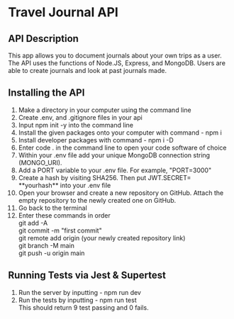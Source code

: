 <h1>Travel Journal API</h1>

<h2>API Description</h2>

<p>This app allows you to document journals about your own trips as a user. The API uses the functions of Node.JS, Express, and MongoDB. Users are able to create journals and look at past journals made.</p>

<h2>Installing the API</h2>
<ol>
  <li>Make a directory in your computer using the command line</li>
  <liInitialize an empty git repository with git init</li>
  <li>Create .env, and .gitignore files in your api</li>
  <li>Input npm init -y into the command line</li>
  <li>Install the given packages onto your computer with command - npm i</li>
  <li>Install developer packages with command - npm i -D</li>
  <li>Enter code . in the command line to open your code software of choice</li>
  <li>Within your .env file add your unique MongoDB connection string (MONGO_URI).</li>
    <li>Add a PORT variable to your .env file. For example, "PORT=3000"</li>
    <li>Create a hash by visiting SHA256. Then put JWT.SECRET= **yourhash** into your .env file</li>
    <li>Open your browser and create a new repository on GitHub. Attach the empty repository to the newly created one on GitHub.
</li>
    <li>Go back to the terminal
</li>
    <li>Enter these commands in order
      <br>
      git add -A
      <br>
      git commit -m "first commit"
      <br>
      git remote add origin (your newly created repository link)
      <br>
      git branch -M main
      <br>
      git push -u origin main
    </li>
  </ol>

  <h2>Running Tests via Jest & Supertest</h2>
  <ol>
    <li>Run the server by inputting - npm run dev</li>
    <li>Run the tests by inputting - npm run test
      <br>
      This should return 9 test passing and 0 fails.
    </li>
  </ol>
